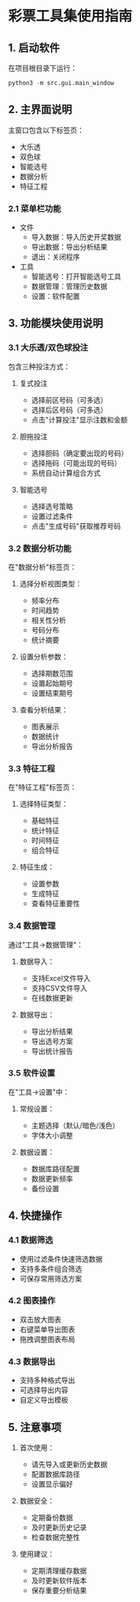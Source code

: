 # 彩票工具集使用指南

## 1. 启动软件

在项目根目录下运行：
```python
python3 -m src.gui.main_window
```

## 2. 主界面说明

主窗口包含以下标签页：
- 大乐透
- 双色球
- 智能选号
- 数据分析
- 特征工程

### 2.1 菜单栏功能
- 文件
  - 导入数据：导入历史开奖数据
  - 导出数据：导出分析结果
  - 退出：关闭程序
- 工具
  - 智能选号：打开智能选号工具
  - 数据管理：管理历史数据
  - 设置：软件配置

## 3. 功能模块使用说明

### 3.1 大乐透/双色球投注

包含三种投注方式：
1. 复式投注
   - 选择前区号码（可多选）
   - 选择后区号码（可多选）
   - 点击"计算投注"显示注数和金额
   
2. 胆拖投注
   - 选择胆码（确定要出现的号码）
   - 选择拖码（可能出现的号码）
   - 系统自动计算组合方式

3. 智能选号
   - 选择选号策略
   - 设置过滤条件
   - 点击"生成号码"获取推荐号码

### 3.2 数据分析功能

在"数据分析"标签页：
1. 选择分析视图类型：
   - 频率分布
   - 时间趋势
   - 相关性分析
   - 号码分布
   - 统计摘要

2. 设置分析参数：
   - 选择期数范围
   - 设置起始期号
   - 设置结束期号

3. 查看分析结果：
   - 图表展示
   - 数据统计
   - 导出分析报告

### 3.3 特征工程

在"特征工程"标签页：
1. 选择特征类型：
   - 基础特征
   - 统计特征
   - 时间特征
   - 组合特征

2. 特征生成：
   - 设置参数
   - 生成特征
   - 查看特征重要性

### 3.4 数据管理

通过"工具->数据管理"：
1. 数据导入：
   - 支持Excel文件导入
   - 支持CSV文件导入
   - 在线数据更新

2. 数据导出：
   - 导出分析结果
   - 导出选号方案
   - 导出统计报告

### 3.5 软件设置

在"工具->设置"中：
1. 常规设置：
   - 主题选择（默认/暗色/浅色）
   - 字体大小调整
   
2. 数据设置：
   - 数据库路径配置
   - 数据更新频率
   - 备份设置

## 4. 快捷操作

### 4.1 数据筛选
- 使用过滤条件快速筛选数据
- 支持多条件组合筛选
- 可保存常用筛选方案

### 4.2 图表操作
- 双击放大图表
- 右键菜单导出图表
- 拖拽调整图表布局

### 4.3 数据导出
- 支持多种格式导出
- 可选择导出内容
- 自定义导出模板

## 5. 注意事项

1. 首次使用：
   - 请先导入或更新历史数据
   - 配置数据库路径
   - 设置显示偏好

2. 数据安全：
   - 定期备份数据
   - 及时更新历史记录
   - 检查数据完整性

3. 使用建议：
   - 定期清理缓存数据
   - 及时更新软件版本
   - 保存重要分析结果
